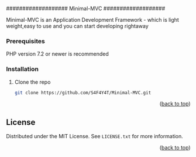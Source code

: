 <a name="readme-top"></a>

###################
Minimal-MVC
###################

Minimal-MVC is an Application Development Framework - which is light weight,easy to use and you can start developing rightaway

### Prerequisites

PHP version 7.2 or newer is recommended

### Installation

1. Clone the repo
   ```sh
   git clone https://github.com/S4F4Y4T/Minimal-MVC.git
   ```

<p align="right">(<a href="#readme-top">back to top</a>)</p>

<!-- LICENSE -->
## License

Distributed under the MIT License. See `LICENSE.txt` for more information.

<p align="right">(<a href="#readme-top">back to top</a>)</p>

